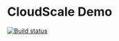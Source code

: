 CloudScale Demo
===============

[![Build status](https://ci.appveyor.com/api/projects/status/9ri6eaqiai8q6i53)](https://ci.appveyor.com/project/ShawInnes/airline)

